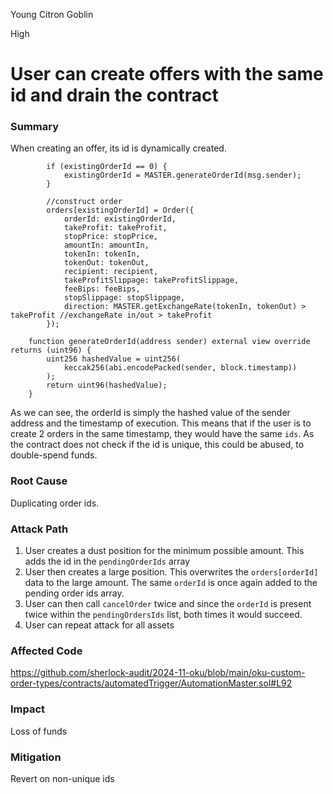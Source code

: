 Young Citron Goblin

High

# User can create offers with the same id and drain the contract

### Summary
When creating an offer, its id is dynamically created.

```solidity
        if (existingOrderId == 0) {
            existingOrderId = MASTER.generateOrderId(msg.sender);
        }

        //construct order
        orders[existingOrderId] = Order({
            orderId: existingOrderId,
            takeProfit: takeProfit,
            stopPrice: stopPrice,
            amountIn: amountIn,
            tokenIn: tokenIn,
            tokenOut: tokenOut,
            recipient: recipient,
            takeProfitSlippage: takeProfitSlippage,
            feeBips: feeBips,
            stopSlippage: stopSlippage,
            direction: MASTER.getExchangeRate(tokenIn, tokenOut) > takeProfit //exchangeRate in/out > takeProfit
        });
```
 
```solidity
    function generateOrderId(address sender) external view override returns (uint96) {
        uint256 hashedValue = uint256(
            keccak256(abi.encodePacked(sender, block.timestamp))
        );
        return uint96(hashedValue);
    }
```

As we can see, the orderId is simply the hashed value of the sender address and the timestamp of execution. This means that if the user is to create 2 orders in the same timestamp, they would have the same `ids`. As the contract does not check if the id is unique, this could be abused, to double-spend funds.

### Root Cause
Duplicating order ids.

### Attack Path
1. User creates a dust position for the minimum possible amount. This adds the id in the `pendingOrderIds` array
2. User then creates a large position. This overwrites the `orders[orderId]` data to the large amount. The same `orderId` is once again added to the pending order ids array.
3. User can then call `cancelOrder` twice and since the `orderId` is present twice within the `pendingOrdersIds` list, both times it would succeed.
4. User can repeat attack for all assets

### Affected Code
https://github.com/sherlock-audit/2024-11-oku/blob/main/oku-custom-order-types/contracts/automatedTrigger/AutomationMaster.sol#L92

### Impact
Loss of funds

### Mitigation
Revert on non-unique ids